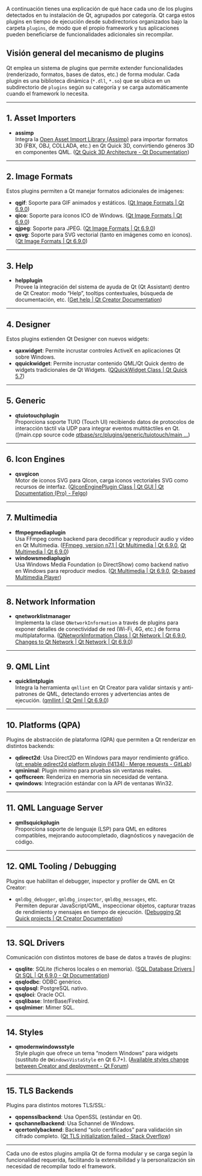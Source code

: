 A continuación tienes una explicación de qué hace cada uno de los plugins detectados en tu instalación de Qt, agrupados por categoría. Qt carga estos plugins en tiempo de ejecución desde subdirectorios organizados bajo la carpeta `plugins`, de modo que el propio framework y tus aplicaciones pueden beneficiarse de funcionalidades adicionales sin recompilar.

## Visión general del mecanismo de plugins
Qt emplea un sistema de plugins que permite extender funcionalidades (renderizado, formatos, bases de datos, etc.) de forma modular. Cada plugin es una biblioteca dinámica (`*.dll`, `*.so`) que se ubica en un subdirectorio de `plugins` según su categoría y se carga automáticamente cuando el framework lo necesita.

---

## 1. Asset Importers
- **assimp**  
  Integra la [Open Asset Import Library (Assimp)](https://github.com/assimp/assimp) para importar formatos 3D (FBX, OBJ, COLLADA, etc.) en Qt Quick 3D, convirtiendo géneros 3D en componentes QML.  ([Qt Quick 3D Architecture - Qt Documentation](https://doc.qt.io/qt-6/qtquick3d-architecture.html?utm_source=chatgpt.com))

---

## 2. Image Formats
Estos plugins permiten a Qt manejar formatos adicionales de imágenes:
- **qgif**: Soporte para GIF animados y estáticos.  ([Qt Image Formats | Qt 6.9.0](https://doc.qt.io/qt-6/qtimageformats-index.html?utm_source=chatgpt.com))  
- **qico**: Soporte para íconos ICO de Windows.  ([Qt Image Formats | Qt 6.9.0](https://doc.qt.io/qt-6/qtimageformats-index.html?utm_source=chatgpt.com))  
- **qjpeg**: Soporte para JPEG.  ([Qt Image Formats | Qt 6.9.0](https://doc.qt.io/qt-6/qtimageformats-index.html?utm_source=chatgpt.com))  
- **qsvg**: Soporte para SVG vectorial (tanto en imágenes como en iconos).  ([Qt Image Formats | Qt 6.9.0](https://doc.qt.io/qt-6/qtimageformats-index.html?utm_source=chatgpt.com))  

---

## 3. Help
- **helpplugin**  
  Provee la integración del sistema de ayuda de Qt (Qt Assistant) dentro de Qt Creator: modo “Help”, tooltips contextuales, búsqueda de documentación, etc.  ([Get help | Qt Creator Documentation](https://doc.qt.io/qtcreator/creator-how-to-get-help.html?utm_source=chatgpt.com))

---

## 4. Designer
Estos plugins extienden Qt Designer con nuevos widgets:
- **qaxwidget**: Permite incrustar controles ActiveX en aplicaciones Qt sobre Windows.  
- **qquickwidget**: Permite incrustar contenido QML/Qt Quick dentro de widgets tradicionales de Qt Widgets.  ([QQuickWidget Class | Qt Quick 5.7](https://stuff.mit.edu/afs/athena/software/texmaker_v5.0.2/qt57/doc/qtquick/qquickwidget.html?utm_source=chatgpt.com))

---

## 5. Generic
- **qtuiotouchplugin**  
  Proporciona soporte TUIO (Touch UI) recibiendo datos de protocolos de interacción táctil vía UDP para integrar eventos multitáctiles en Qt.  ([main.cpp source code [qtbase/src/plugins/generic/tuiotouch/main ...](https://codebrowser.dev/qt5/qtbase/src/plugins/generic/tuiotouch/main.cpp.html?utm_source=chatgpt.com))

---

## 6. Icon Engines
- **qsvgicon**  
  Motor de iconos SVG para QIcon, carga iconos vectoriales SVG como recursos de interfaz.  ([QIconEnginePlugin Class | Qt GUI | Qt Documentation (Pro) - Felgo](https://felgo.com/doc/qt/qiconengineplugin/?utm_source=chatgpt.com))

---

## 7. Multimedia
- **ffmpegmediaplugin**  
  Usa FFmpeg como backend para decodificar y reproducir audio y vídeo en Qt Multimedia.  ([FFmpeg, version n7.1 | Qt Multimedia | Qt 6.9.0](https://doc.qt.io/qt-6/qtmultimedia-attribution-ffmpeg.html?utm_source=chatgpt.com), [Qt Multimedia | Qt 6.9.0](https://doc.qt.io/qt-6/qtmultimedia-index.html?utm_source=chatgpt.com))  
- **windowsmediaplugin**  
  Usa Windows Media Foundation (o DirectShow) como backend nativo en Windows para reproducir medios.  ([Qt Multimedia | Qt 6.9.0](https://doc.qt.io/qt-6/qtmultimedia-index.html?utm_source=chatgpt.com), [Qt-based Multimedia Player](https://qmmp.ylsoftware.com/?utm_source=chatgpt.com))

---

## 8. Network Information
- **qnetworklistmanager**  
  Implementa la clase `QNetworkInformation` a través de plugins para exponer detalles de conectividad de red (Wi-Fi, 4G, etc.) de forma multiplataforma.  ([QNetworkInformation Class | Qt Network | Qt 6.9.0](https://doc.qt.io/qt-6/qnetworkinformation.html?utm_source=chatgpt.com), [Changes to Qt Network | Qt Network | Qt 6.9.0](https://doc.qt.io/qt-6/network-changes-qt6.html?utm_source=chatgpt.com))

---

## 9. QML Lint
- **quicklintplugin**  
  Integra la herramienta `qmllint` en Qt Creator para validar sintaxis y anti-patrones de QML, detectando errores y advertencias antes de ejecución.  ([qmllint | Qt Qml | Qt 6.9.0](https://doc.qt.io/qt-6/qtqml-tooling-qmllint.html?utm_source=chatgpt.com))

---

## 10. Platforms (QPA)
Plugins de abstracción de plataforma (QPA) que permiten a Qt renderizar en distintos backends:
- **qdirect2d**: Usa Direct2D en Windows para mayor rendimiento gráfico.  ([qt: enable qdirect2d platform plugin (!4134) · Merge requests - GitLab](https://code.videolan.org/videolan/vlc/-/merge_requests/4134?utm_source=chatgpt.com))  
- **qminimal**: Plugin mínimo para pruebas sin ventanas reales.  
- **qoffscreen**: Renderiza en memoria sin necesidad de ventana.  
- **qwindows**: Integración estándar con la API de ventanas Win32.

---

## 11. QML Language Server
- **qmllsquickplugin**  
  Proporciona soporte de lenguaje (LSP) para QML en editores compatibles, mejorando autocompletado, diagnósticos y navegación de código.

---

## 12. QML Tooling / Debugging
Plugins que habilitan el debugger, inspector y profiler de QML en Qt Creator:
- `qmldbg_debugger`, `qmldbg_inspector`, `qmldbg_messages`, etc.  
  Permiten depurar JavaScript/QML, inspeccionar objetos, capturar trazas de rendimiento y mensajes en tiempo de ejecución.  ([Debugging Qt Quick projects | Qt Creator Documentation](https://doc.qt.io/qtcreator/creator-debugging-qml.html?utm_source=chatgpt.com))

---

## 13. SQL Drivers
Comunicación con distintos motores de base de datos a través de plugins:
- **qsqlite**: SQLite (ficheros locales o en memoria).  ([SQL Database Drivers | Qt SQL | Qt 6.9.0 - Qt Documentation](https://doc.qt.io/qt-6/sql-driver.html?utm_source=chatgpt.com))  
- **qsqlodbc**: ODBC genérico.  
- **qsqlpsql**: PostgreSQL nativo.  
- **qsqloci**: Oracle OCI.  
- **qsqlibase**: InterBase/Firebird.  
- **qsqlmimer**: Mimer SQL.  

---

## 14. Styles
- **qmodernwindowsstyle**  
  Style plugin que ofrece un tema “modern Windows” para widgets (sustituto de `QWindowsVistaStyle` en Qt 6.7+).  ([Available styles change between Creator and deployment - Qt Forum](https://forum.qt.io/topic/160826/available-styles-change-between-creator-and-deployment?utm_source=chatgpt.com))

---

## 15. TLS Backends
Plugins para distintos motores TLS/SSL:
- **qopensslbackend**: Usa OpenSSL (estándar en Qt).  
- **qschannelbackend**: Usa Schannel de Windows.  
- **qcertonlybackend**: Backend “solo certificados” para validación sin cifrado completo.  ([Qt TLS initialization failed - Stack Overflow](https://stackoverflow.com/questions/70506026/qt-tls-initialization-failed?utm_source=chatgpt.com))

---

Cada uno de estos plugins amplía Qt de forma modular y se carga según la funcionalidad requerida, facilitando la extensibilidad y la personalización sin necesidad de recompilar todo el framework.